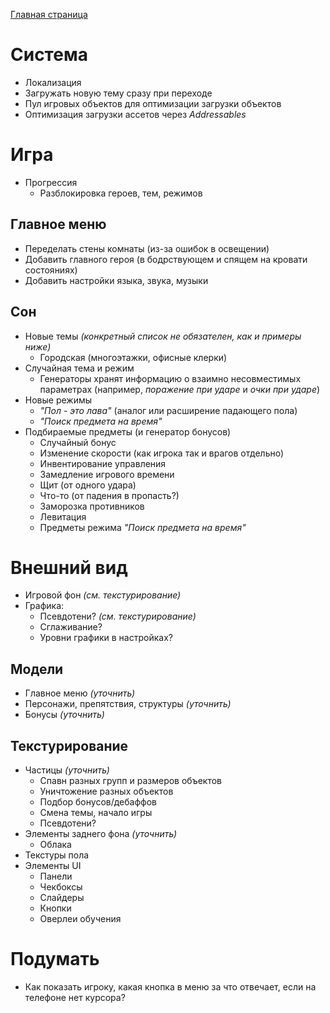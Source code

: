 [Главная страница](README.md)

# Система

- Локализация
- Загружать новую тему сразу при переходе
- Пул игровых объектов для оптимизации загрузки объектов
- Оптимизация загрузки ассетов через *Addressables*

# Игра

- Прогрессия
  - Разблокировка героев, тем, режимов

## Главное меню

- Переделать стены комнаты (из-за ошибок в освещении)
- Добавить главного героя (в бодрствующем и спящем на кровати состояниях)
- Добавить настройки языка, звука, музыки

## Сон

- Новые темы *(конкретный список не обязателен, как и примеры ниже)*
  - Городская (многоэтажки, офисные клерки)
- Случайная тема и режим
  - Генераторы хранят информацию о взаимно несовместимых параметрах (например, *поражение при ударе* и *очки при ударе*)
- Новые режимы
  - *"Пол - это лава"* (аналог или расширение падающего пола)
  - *"Поиск предмета на время"*
- Подбираемые предметы (и генератор бонусов)
  - Случайный бонус
  - Изменение скорости (как игрока так и врагов отдельно)
  - Инвентирование управления
  - Замедление игрового времени
  - Щит (от одного удара)
  - Что-то (от падения в пропасть?)
  - Заморозка противников
  - Левитация
  - Предметы режима *"Поиск предмета на время"*

# Внешний вид

- Игровой фон *(см. текстурирование)*
- Графика:
  - Псевдотени? *(см. текстурирование)*
  - Сглаживание?
  - Уровни графики в настройках?

## Модели

- Главное меню *(уточнить)*
- Персонажи, препятствия, структуры *(уточнить)*
- Бонусы *(уточнить)*

## Текстурирование

- Частицы *(уточнить)*
  - Спавн разных групп и размеров объектов
  - Уничтожение разных объектов
  - Подбор бонусов/дебаффов
  - Смена темы, начало игры
  - Псевдотени?
- Элементы заднего фона *(уточнить)*
  - Облака
- Текстуры пола
- Элементы UI
  - Панели
  - Чекбоксы
  - Слайдеры
  - Кнопки
  - Оверлеи обучения

# Подумать

- Как показать игроку, какая кнопка в меню за что отвечает, если на телефоне нет курсора?
